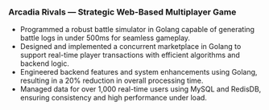 ### Arcadia Rivals — Strategic Web-Based Multiplayer Game

- Programmed a robust battle simulator in Golang capable of generating battle logs in under 500ms for seamless gameplay.
- Designed and implemented a concurrent marketplace in Golang to support real-time player transactions with efficient algorithms and backend logic.
- Engineered backend features and system enhancements using Golang, resulting in a 20% reduction in overall processing time.
- Managed data for over 1,000 real-time users using MySQL and RedisDB, ensuring consistency and high performance under load.
